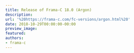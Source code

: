 ```yaml
---
title: Release of Frama-C 18.0 (Argon)
description:
url: '%20https://frama-c.com/fc-versions/argon.html%20'
date: 2018-10-29T00:00:00-00:00
preview_image:
featured:
authors:
- frama-c
---
```



